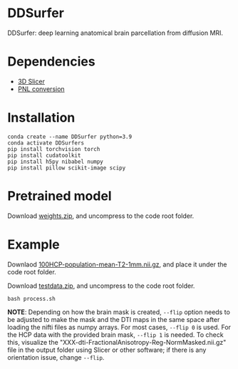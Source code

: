 # DDSurfer
DDSurfer: deep learning anatomical brain parcellation from diffusion MRI. 


# Dependencies
* [3D Slicer](https://www.slicer.org)
* [PNL conversion](https://github.com/pnlbwh/conversion)

# Installation

    conda create --name DDSurfer python=3.9
    conda activate DDSurfers
    pip install torchvision torch
    pip install cudatoolkit
    pip install h5py nibabel numpy 
    pip install pillow scikit-image scipy

# Pretrained model

Download [weights.zip](https://github.com/zhangfanmark/DDSurfer/releases), and uncompress to the code root folder.

# Example

Downlaod [100HCP-population-mean-T2-1mm.nii.gz](https://github.com/zhangfanmark/DDSurfer/releases), and place it under the code root folder. 

Download [testdata.zip](https://github.com/zhangfanmark/DDSurfer/releases), and uncompress to the code root folder.

    bash process.sh

**NOTE**: Depending on how the brain mask is created, ``--flip`` option needs to be adjusted to make the mask and the DTI maps in the same space after loading the nifti files as numpy arrays. For most cases, ``--flip 0`` is used. For the HCP data with the provided brain mask, ``--flip 1`` is needed. To check this, visualize the "XXX-dti-FractionalAnisotropy-Reg-NormMasked.nii.gz" file in the output folder using Slicer or other software; if there is any orientation issue, change ``--flip``. 
